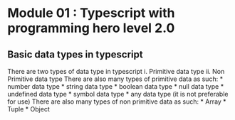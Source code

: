 # Module 01 : Typescript with programming hero level 2.0
## Basic data types in typescript
There are two types of data type in typescript
    i. Primitive data type
    ii. Non Primitive data type 
There are also many types of primitive data as such:
    * number data type
    * string data type 
    * boolean data type 
    * null data type
    * undefined data type
    * symbol data type
    * any data type (it is not preferable for use)
There are also many types of non primitive data as such:
    * Array
    * Tuple
    * Object
